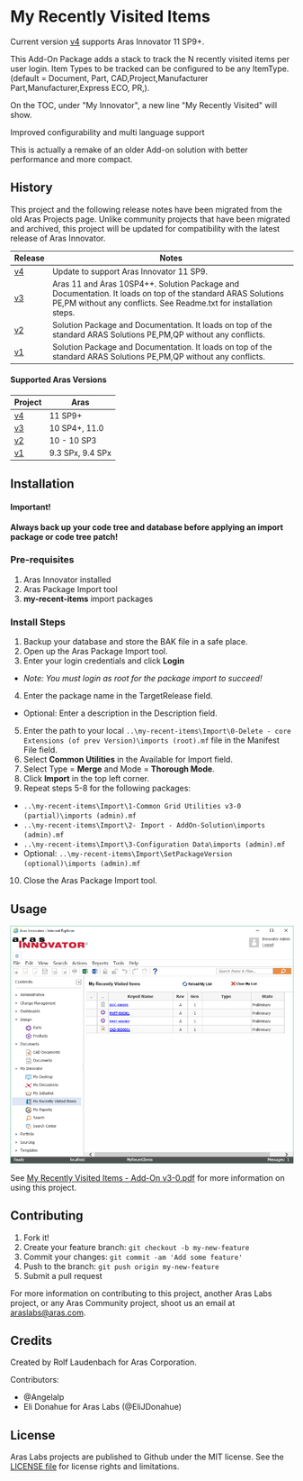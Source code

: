 # My Recently Visited Items

Current version [v4](https://github.com/ArasLabs/my-recent-items/releases/tag/v4) supports Aras Innovator 11 SP9+.

This Add-On Package adds a stack to track the N recently visited items per user login. Item Types to be tracked can be configured to be any ItemType. (default = Document, Part, CAD,Project,Manufacturer Part,Manufacturer,Express ECO, PR,).

On the TOC, under "My Innovator", a new line "My Recently Visited" will show.

Improved configurability and multi language support

This is actually a remake of an older Add-on solution with better performance and more compact.

## History

This project and the following release notes have been migrated from the old Aras Projects page. Unlike community projects that have been migrated and archived, this project will be updated for compatibility with the latest release of Aras Innovator.

Release | Notes
--------|--------
[v4](https://github.com/ArasLabs/my-recent-items/releases/tag/v4) | Update to support Aras Innovator 11 SP9.
[v3](https://github.com/ArasLabs/my-recent-items/releases/tag/v3) | Aras 11 and Aras 10SP4++. Solution Package and Documentation. It loads on top of the standard ARAS Solutions PE,PM without any conflicts. See Readme.txt for installation steps.
[v2](https://github.com/ArasLabs/my-recent-items/releases/tag/v2) | Solution Package and Documentation. It loads on top of the standard ARAS Solutions PE,PM,QP without any conflicts.
[v1](https://github.com/ArasLabs/my-recent-items/releases/tag/v1) | Solution Package and Documentation. It loads on top of the standard ARAS Solutions PE,PM,QP without any conflicts.

#### Supported Aras Versions

Project | Aras
--------|------
[v4](https://github.com/ArasLabs/my-recent-items/releases/tag/v4) | 11 SP9+
[v3](https://github.com/ArasLabs/my-recent-items/releases/tag/v3) | 10 SP4+, 11.0
[v2](https://github.com/ArasLabs/my-recent-items/releases/tag/v2) | 10 - 10 SP3
[v1](https://github.com/ArasLabs/my-recent-items/releases/tag/v1) | 9.3 SPx, 9.4 SPx

## Installation

#### Important!
**Always back up your code tree and database before applying an import package or code tree patch!**

### Pre-requisites

1. Aras Innovator installed
2. Aras Package Import tool
3. **my-recent-items** import packages

### Install Steps

1. Backup your database and store the BAK file in a safe place.
2. Open up the Aras Package Import tool.
3. Enter your login credentials and click **Login**
  * _Note: You must login as root for the package import to succeed!_
4. Enter the package name in the TargetRelease field.
  * Optional: Enter a description in the Description field.
5. Enter the path to your local `..\my-recent-items\Import\0-Delete - core Extensions (of prev Version)\imports (root).mf` file in the Manifest File field.
6. Select **Common Utilities** in the Available for Import field.
7. Select Type = **Merge** and Mode = **Thorough Mode**.
8. Click **Import** in the top left corner.
9. Repeat steps 5-8 for the following packages:
  * `..\my-recent-items\Import\1-Common Grid Utilities v3-0 (partial)\imports (admin).mf`
  * `..\my-recent-items\Import\2- Import - AddOn-Solution\imports (admin).mf`
  * `..\my-recent-items\Import\3-Configuration Data\imports (admin).mf`
  * Optional: `..\my-recent-items\Import\SetPackageVersion (optional)\imports (admin).mf`
10. Close the Aras Package Import tool.

## Usage

![Screenshot](Screenshots/screenshot.PNG)

See [My Recently Visited Items  - Add-On v3-0.pdf](./Documentation/My%20Recently%20Visited%20Items%20%20-%20Add-On%20v3-0.pdf) for more information on using this project.

## Contributing

1. Fork it!
2. Create your feature branch: `git checkout -b my-new-feature`
3. Commit your changes: `git commit -am 'Add some feature'`
4. Push to the branch: `git push origin my-new-feature`
5. Submit a pull request

For more information on contributing to this project, another Aras Labs project, or any Aras Community project, shoot us an email at araslabs@aras.com.

## Credits

Created by Rolf Laudenbach for Aras Corporation.

Contributors:
* @AngelaIp
* Eli Donahue for Aras Labs (@EliJDonahue)

## License

Aras Labs projects are published to Github under the MIT license. See the [LICENSE file](./LICENSE.md) for license rights and limitations.
